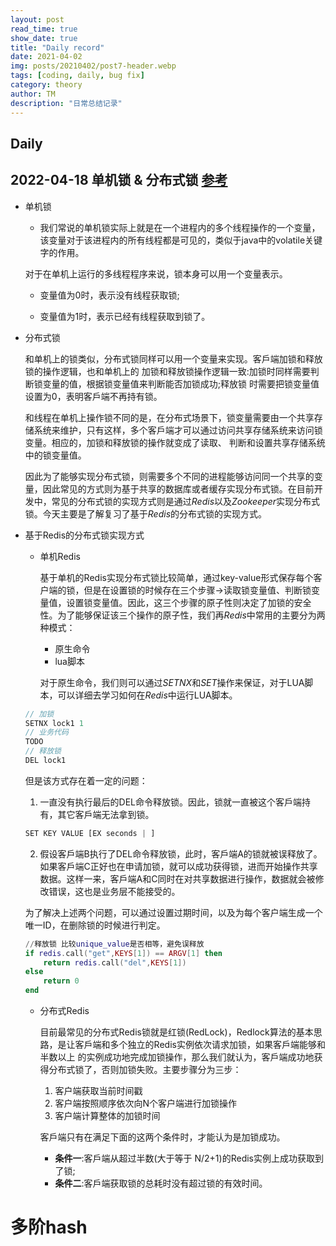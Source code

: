 ```yaml
---
layout: post
read_time: true
show_date: true
title: "Daily record"
date: 2021-04-02
img: posts/20210402/post7-header.webp
tags: [coding, daily, bug fix]
category: theory
author: TM
description: "日常总结记录"
---
```

## Daily
## 2022-04-18 单机锁 & 分布式锁 [参考](https://time.geekbang.org/column/intro/100056701)
* 单机锁
    - 我们常说的单机锁实际上就是在一个进程内的多个线程操作的一个变量，该变量对于该进程内的所有线程都是可见的，类似于java中的volatile关键字的作用。

    对于在单机上运行的多线程程序来说，锁本身可以用一个变量表示。

    - 变量值为0时，表示没有线程获取锁;

    - 变量值为1时，表示已经有线程获取到锁了。
* 分布式锁

    和单机上的锁类似，分布式锁同样可以用一个变量来实现。客戶端加锁和释放锁的操作逻辑，也和单机上的 加锁和释放锁操作逻辑一致:加锁时同样需要判断锁变量的值，根据锁变量值来判断能否加锁成功;释放锁 时需要把锁变量值设置为0，表明客戶端不再持有锁。

    和线程在单机上操作锁不同的是，在分布式场景下，锁变量需要由一个共享存储系统来维护，只有这样，多个客戶端才可以通过访问共享存储系统来访问锁变量。相应的，加锁和释放锁的操作就变成了读取、 判断和设置共享存储系统中的锁变量值。

    因此为了能够实现分布式锁，则需要多个不同的进程能够访问同一个共享的变量，因此常见的方式则为基于共享的数据库或者缓存实现分布式锁。在目前开发中，常见的分布式锁的实现方式则是通过*Redis*以及*Zookeeper*实现分布式锁。今天主要是了解复习了基于*Redis*的分布式锁的实现方式。

* 基于Redis的分布式锁实现方式

    - 单机Redis

        基于单机的Redis实现分布式锁比较简单，通过key-value形式保存每个客户端的锁，但是在设置锁的时候存在三个步骤->读取锁变量值、判断锁变量值，设置锁变量值。因此，这三个步骤的原子性则决定了加锁的安全性。为了能够保证该三个操作的原子性，我们再*Redis*中常用的主要分为两种模式：
        - 原生命令
        - lua脚本

        对于原生命令，我们则可以通过*SETNX*和*SET*操作来保证，对于LUA脚本，可以详细去学习如何在*Redis*中运行LUA脚本。
    ``` go
    // 加锁
    SETNX lock1 1
    // 业务代码
    TODO
    // 释放锁
    DEL lock1
    ```
    但是该方式存在着一定的问题：

    1. 一直没有执行最后的DEL命令释放锁。因此，锁就一直被这个客戶端持有，其它客戶端无法拿到锁。
    ```python
    SET KEY VALUE [EX seconds | ]
    ```
    2. 假设客戶端B执行了DEL命令释放锁，此时，客戶端A的锁就被误释放了。如果客戶端C正好也在申请加锁，就可以成功获得锁，进而开始操作共享 数据。这样一来，客戶端A和C同时在对共享数据进行操作，数据就会被修改错误，这也是业务层不能接受的。

    为了解决上述两个问题，可以通过设置过期时间，以及为每个客户端生成一个唯一ID，在删除锁的时候进行判定。 
    ```lua
    //释放锁 比较unique_value是否相等，避免误释放
    if redis.call("get",KEYS[1]) == ARGV[1] then
        return redis.call("del",KEYS[1]) 
    else
        return 0 
    end
    ```   
    - 分布式Redis

        目前最常见的分布式Redis锁就是红锁(RedLock)，Redlock算法的基本思路，是让客戶端和多个独立的Redis实例依次请求加锁，如果客戶端能够和半数以上 的实例成功地完成加锁操作，那么我们就认为，客戶端成功地获得分布式锁了，否则加锁失败。主要步骤分为三步：
        1. 客户端获取当前时间戳
        2. 客户端按照顺序依次向N个客户端进行加锁操作
        3. 客户端计算整体的加锁时间

        客戶端只有在满足下面的这两个条件时，才能认为是加锁成功。
        - **条件一**:客戶端从超过半数(大于等于 N/2+1)的Redis实例上成功获取到了锁;
        - **条件二**:客戶端获取锁的总耗时没有超过锁的有效时间。

# 多阶hash 



